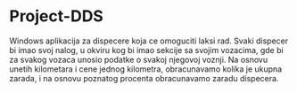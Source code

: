 # Project-DDS
Windows aplikacija za dispecere koja ce omoguciti laksi rad. Svaki dispecer bi imao svoj nalog, u okviru kog bi imao sekcije sa svojim vozacima, gde bi za svakog vozaca unosio podatke o svakoj njegovoj voznji. Na osnovu unetih kilometara i cene jednog kilometra, obracunavamo kolika je ukupna zarada, i na osnovu poznatog procenta obracunavamo zaradu dispecera.
